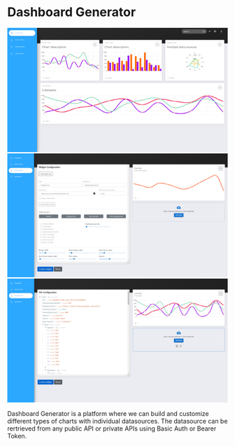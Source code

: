 # Dashboard Generator

![Dashboard](./src/assets/img/dashboard.png)
![Dashboard Configurator](./src/assets/img/dashboard-configurator.png)
![Dashboard JSON Configurator](./src/assets/img/dashboard-json-configurator.png)

Dashboard Generator is a platform where we can build and customize different types of charts with individual datasources. The datasource can be rertrieved from any public API or private APIs using Basic Auth or Bearer Token.
